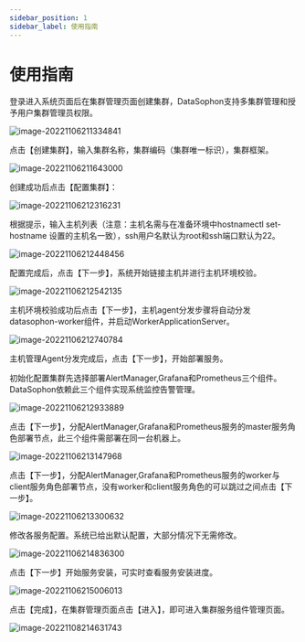 ```yaml
---
sidebar_position: 1
sidebar_label: 使用指南
---
```

# 使用指南

登录进入系统页面后在集群管理页面创建集群，DataSophon支持多集群管理和授予用户集群管理员权限。

![image-20221106211334841](./img/image-20221106211334841.png)

点击【创建集群】，输入集群名称，集群编码（集群唯一标识），集群框架。

![image-20221106211643000](./img/image-20221106211643000.png)

创建成功后点击【配置集群】：

![image-20221106212316231](./img/image-20221106212316231.png)

根据提示，输入主机列表（注意：主机名需与在准备环境中hostnamectl set-hostname 设置的主机名一致），ssh用户名默认为root和ssh端口默认为22。

![image-20221106212448456](./img/image-20221106212448456.png)

配置完成后，点击【下一步】，系统开始链接主机并进行主机环境校验。

![image-20221106212542135](./img/image-20221106212542135.png)

主机环境校验成功后点击【下一步】，主机agent分发步骤将自动分发datasophon-worker组件，并启动WorkerApplicationServer。

![image-20221106212740784](./img/image-20221106212740784.png)

主机管理Agent分发完成后，点击【下一步】，开始部署服务。

初始化配置集群先选择部署AlertManager,Grafana和Prometheus三个组件。DataSophon依赖此三个组件实现系统监控告警管理。

![image-20221106212933889](./img/image-20221106212933889.png)

点击【下一步】，分配AlertManager,Grafana和Prometheus服务的master服务角色部署节点，此三个组件需部署在同一台机器上。

![image-20221106213147968](./img/image-20221106213147968.png)

点击【下一步】，分配AlertManager,Grafana和Prometheus服务的worker与client服务角色部署节点，没有worker和client服务角色的可以跳过之间点击【下一步】。

![image-20221106213300632](./img/image-20221106213300632.png)

修改各服务配置。系统已给出默认配置，大部分情况下无需修改。

![image-20221106214836300](./img/image-20221106214836300.png)

点击【下一步】开始服务安装，可实时查看服务安装进度。

![image-20221106215006013](./img/image-20221106215006013.png)

点击【完成】，在集群管理页面点击【进入】，即可进入集群服务组件管理页面。

![image-20221108214631743](./img/image-20221108214631743.png)
